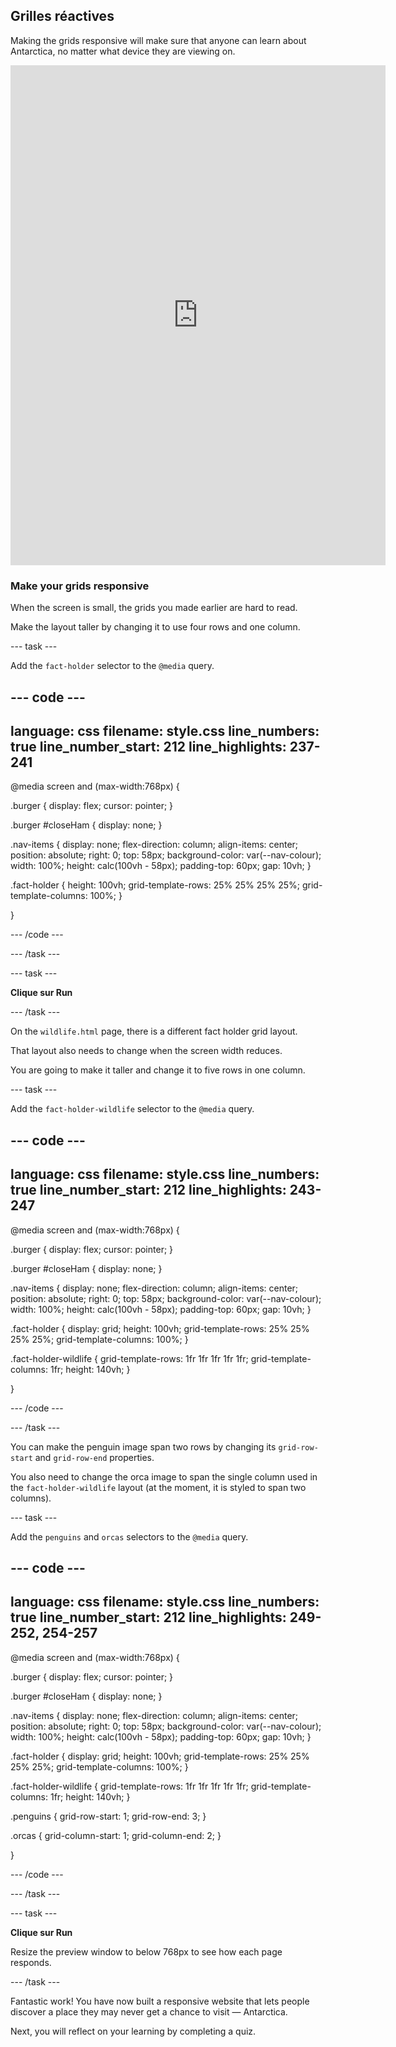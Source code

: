 ## Grilles réactives

Making the grids responsive will make sure that anyone can learn about Antarctica, no matter what device they are viewing on.

<iframe src="https://editor.raspberrypi.org/en/embed/viewer/welcome-to-antarctica-complete" width="600" height="800" frameborder="0" marginwidth="0" marginheight="0" allowfullscreen> </iframe>

### Make your grids responsive

When the screen is small, the grids you made earlier are hard to read.

Make the layout taller by changing it to use four rows and one column.

\--- task ---

Add the `fact-holder` selector to the `@media` query.

## --- code ---

language: css
filename: style.css
line_numbers: true
line_number_start: 212
line_highlights: 237-241
-------------------------------------------------------------

@media screen and (max-width:768px) {

.burger {
display: flex;
cursor: pointer;
}

.burger #closeHam {
display: none;
}

.nav-items {
display: none;
flex-direction: column;
align-items: center;
position: absolute;
right: 0;
top: 58px;
background-color: var(--nav-colour);
width: 100%;
height: calc(100vh - 58px);
padding-top: 60px;
gap: 10vh;
}

.fact-holder {
height: 100vh;
grid-template-rows: 25% 25% 25% 25%;
grid-template-columns: 100%;
}

}

\--- /code ---

\--- /task ---

\--- task ---

**Clique sur Run**

\--- /task ---

On the `wildlife.html` page, there is a different fact holder grid layout.

That layout also needs to change when the screen width reduces.

You are going to make it taller and change it to five rows in one column.

\--- task ---

Add the `fact-holder-wildlife` selector to the `@media` query.

## --- code ---

language: css
filename: style.css
line_numbers: true
line_number_start: 212
line_highlights: 243-247
-------------------------------------------------------------

@media screen and (max-width:768px) {

.burger {
display: flex;
cursor: pointer;
}

.burger #closeHam {
display: none;
}

.nav-items {
display: none;
flex-direction: column;
align-items: center;
position: absolute;
right: 0;
top: 58px;
background-color: var(--nav-colour);
width: 100%;
height: calc(100vh - 58px);
padding-top: 60px;
gap: 10vh;
}

.fact-holder {
display: grid;
height: 100vh;
grid-template-rows: 25% 25% 25% 25%;
grid-template-columns: 100%;
}

.fact-holder-wildlife {
grid-template-rows: 1fr 1fr 1fr 1fr 1fr;
grid-template-columns: 1fr;
height: 140vh;
}

}

\--- /code ---

\--- /task ---

You can make the penguin image span two rows by changing its `grid-row-start` and `grid-row-end` properties.

You also need to change the orca image to span the single column used in the `fact-holder-wildlife` layout (at the moment, it is styled to span two columns).

\--- task ---

Add the `penguins` and `orcas` selectors to the `@media` query.

## --- code ---

language: css
filename: style.css
line_numbers: true
line_number_start: 212
line_highlights: 249-252, 254-257
----------------------------------------------------------------------

@media screen and (max-width:768px) {

.burger {
display: flex;
cursor: pointer;
}

.burger #closeHam {
display: none;
}

.nav-items {
display: none;
flex-direction: column;
align-items: center;
position: absolute;
right: 0;
top: 58px;
background-color: var(--nav-colour);
width: 100%;
height: calc(100vh - 58px);
padding-top: 60px;
gap: 10vh;
}

.fact-holder {
display: grid;
height: 100vh;
grid-template-rows: 25% 25% 25% 25%;
grid-template-columns: 100%;
}

.fact-holder-wildlife {
grid-template-rows: 1fr 1fr 1fr 1fr 1fr;
grid-template-columns: 1fr;
height: 140vh;
}

.penguins {
grid-row-start: 1;
grid-row-end: 3;
}

.orcas {
grid-column-start: 1;
grid-column-end: 2;
}

}

\--- /code ---

\--- /task ---

\--- task ---

**Clique sur Run**

Resize the preview window to below 768px to see how each page responds.

\--- /task ---

Fantastic work! You have now built a responsive website that lets people discover a place they may never get a chance to visit — Antarctica.

Next, you will reflect on your learning by completing a quiz.
